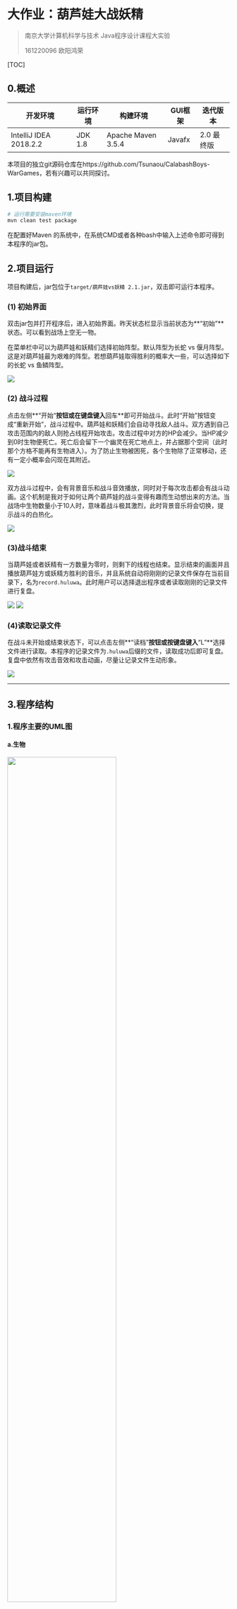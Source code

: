 # 大作业：葫芦娃大战妖精

> 南京大学计算机科学与技术 Java程序设计课程大实验
>
> 161220096 欧阳鸿荣

[TOC]

## 0.概述

| 开发环境               | 运行环境 | 构建环境           | GUI框架 | 迭代版本   |
| ---------------------- | -------- | ------------------ | ------- | ---------- |
| IntelliJ IDEA 2018.2.2 | JDK 1.8  | Apache Maven 3.5.4 | Javafx  | 2.0 最终版 |

本项目的独立git源码仓库在https://github.com/Tsunaou/CalabashBoys-WarGames，若有兴趣可以共同探讨。

## 1.项目构建

``` bash
# 运行需要安装maven环境
mvn clean test package
```

在配置好Maven 的系统中，在系统CMD或者各种bash中输入上述命令即可得到本程序的jar包。

## 2.项目运行

项目构建后，jar包位于```target/葫芦娃vs妖精 2.1.jar```，双击即可运行本程序。

### (1) 初始界面

双击jar包并打开程序后，进入初始界面。昨天状态栏显示当前状态为**“初始”**状态。可以看到战场上空无一物。

在菜单栏中可以为葫芦娃和妖精们选择初始阵型。默认阵型为长蛇 vs 偃月阵型。这是对葫芦娃最为艰难的阵型。若想葫芦娃取得胜利的概率大一些，可以选择如下的长蛇 vs 鱼鳞阵型。

<div>
    <img src="images/final/gif/gameStart.gif"/>
</div>

### (2) 战斗过程

点击左侧**“开始“**按钮或在键盘键入**回车**即可开始战斗。此时“开始”按钮变成“重新开始”，战斗过程中。葫芦娃和妖精们会自动寻找敌人战斗。双方遇到自己攻击范围内的敌人则抢占线程开始攻击。攻击过程中对方的HP会减少。当HP减少到0时生物便死亡。死亡后会留下一个幽灵在死亡地点上，并占据那个空间（此时那个方格不能再有生物进入）。为了防止生物被困死，各个生物除了正常移动，还有一定小概率会闪现在其附近。

<div>
    <img src="images/final/fighting.png"/>
</div>

双方战斗过程中，会有背景音乐和战斗音效播放，同时对于每次攻击都会有战斗动画。这个机制是我对于如何让两个葫芦娃的战斗变得有趣而生动想出来的方法。当战场中生物数量小于10人时，意味着战斗极其激烈，此时背景音乐将会切换，提示战斗的白热化。

<div>
    <img src="images/final/gif/fighting.gif"/>
</div>

### (3)战斗结束

当葫芦娃或者妖精有一方数量为零时，则剩下的线程也结束。显示结束的画面并且播放葫芦娃方或妖精方胜利的音乐，并且系统自动将刚刚的记录文件保存在当前目录下，名为```record.huluwa```。此时用户可以选择退出程序或者读取刚刚的记录文件进行复盘。

<div>
    <img src="images/final/calabashWin.png"/>
    <img src="images/final/monsterWin.png"/>
</div>

### (4)读取记录文件

在战斗未开始或结束状态下，可以点击左侧**“读档”**按钮或按键盘键入**“L”**选择文件进行读取。本程序的记录文件为```.huluwa```后缀的文件，读取成功后即可复盘。复盘中依然有攻击音效和攻击动画，尽量让记录文件生动形象。

<div>
    <img src="images/final/gif/readRecord.gif"/>
</div>


------

## 3.程序结构

### 1.程序主要的UML图

#### a.生物

<div>
    <img src="images\1.png" width=70%>
</div>



#### b.阵法

<div>
    <img src="images\2.png" width=100%>
</div>


### 2.程序划分

程序采用	```Apache Maven 3.5.4  ```管理，JavaFx为GUI开发的工具。程序主要代码置于```src/main/java```中，资源文件置于```src/main/resources```中，单元测试的测试样例置于```src/test```中。

程序主要分4个包：表示生物的```beings```，表示阵法的```Formation```和负责实现图形化界面的```GUI```。程序入口`main`函数所在类统一为`class Main`

下面分别阐述代码中用到哪些面向对象的概念、机制、设计理念，以及这样做的目的和好处

#### a.Beings 存在

正如上述UML图中所示，在Being中主要处理的是葫芦娃、爷爷、蝎子精、蛇精、小喽啰等的关系，

在写作业二的时候，对于葫芦娃是用了枚举类型，以便限定葫芦娃的个数等特征。但是在这次作业中，由于考虑到在施展阵型中，利用多态和继承关系带来的极大便利性，因此在经过一番考虑后，采用枚举类限制初始化各个生物的状态，因此有了如下4个枚举类（由于引入了RTTI，因此不需要记录生物的种类）：

| 类名            | 意义         | 内容                                                   |
| --------------- | ------------ | ------------------------------------------------------ |
| CalabashName    | 葫芦娃的姓名 | 老大，老二，老三，老四，老五，老六，老七               |
| Color           | 葫芦娃的颜色 | 红色，橙色，黄色，绿色，蓝色，靛色，紫色               |
| EnumCalabashBoy | 七个葫芦娃   | 类似作业二中，把每个葫芦娃对应的颜色和姓名等初始化     |
| Camp            | 阵营         | 正义方（葫芦娃们）、邪恶方（妖怪们）、中立方（逝者们） |

有了以上的枚举类后，对于生物，尤其是葫芦娃的初始化就限定在了一定范围内，因此创建了以下7个类

| 类名        | 继承于   | 解释                                 | 物种     |
| :---------- | -------- | ------------------------------------ | -------- |
| Beings      | Object   | 存在，是一切的基础                   | Null     |
| Creature    | Beings   | 生物                                 | Null     |
| CalabashBoy | Creature | 葫芦娃                               | 葫芦娃   |
| Grandpa     | Creature | 爷爷                                 | 人类     |
| Monster     | Creature | 普通妖怪                             | 怪物     |
| Scorpion    | Monster  | 蝎子精，脱胎于普通妖怪，是更强的存在 | 妖怪首领 |
| Snake       | Monster  | 蛇精，，脱胎于普通妖怪，是更强的存在 | 妖怪首领 |
| DeathObject | Creature | 死去的生物                           | Null     |

相比于之前的作业，本次大实验中由于有图形化的机制，因此每个存在还都有一个```image```属性，表示它的图片。而生物体都有一个```imageAtk```属性，表示其攻击的特效。这样就使得我们的生物丰富多彩了起来。并且在类的构造器中就完成文件的IO读取，也使得程序的运行速度提高。

##### Q1:生物体要怎么动起来呢？

鉴于要让每个生物都是一个线程，因此我在父类```Creature```中实现了```Runnable```接口。

```java
public class Creature extends Beings implements Runnable, Config ,Fighting{
    void run(){
        while(Living){
            ...//run()方法逻辑
		}
    }
}
```

于是，在```BattleFieldController```中，便可以通过线程池对线程进行管理，让葫芦娃们战斗。

##### **Q2:生物体要如何战斗呢？**

这时候想到课上讲过的接口的概念，让不同类的可以共享并且重写自己的加油方法。因此定义了两个接口**CheeringUp**和**Fighting**（Fighting的定义是为了给阵型中的生物使用，但是具体的实现没有给出）

```java
public interface CheeringUp {
    void CheeringUp(Maps maps, int x, int y);
}

public interface Fighting {
    void Fighting(Maps maps,int x,int y);
}
```

##### Q3:生物体有什么属性？

这里我使用一个```Config```接口来规范一些配置属性，这想法来源于**Thinking in Java**中的接口部分中提到的一个（有点过时的）方法，当然我觉得这个方法还是不错。通过接口来创建常量组，这样就可以给葫芦娃、爷爷等各种生物规定一些参数配置，也使得战斗的风格更多样化，也便于后期维护：

```java
public interface Config {
	...
    //基准伤害
    final int DAMAGE_PER = 15;
    //攻击力
    final int ATK_Creature = 5;
    final int ATK_Calabash = 8;
    ...
    //防御力
    final int DEF_Creature = 5;
    final int DEF_Calabash = 10;
    ...
    //生命值
    final int HP_Creature = 100;
	...
    //攻击范围
    final int Scale_Creature = 1;
   	...
}
```

那么战斗时，每个生物体都有初始血量，受到攻击时，己方血量的减少通过下面的公式计算：

	**失去血量 = （对方攻击力/我方防御力）* 基准伤害** 

既体现出了属性的不同，也让游戏更具有多样性。



**通过实现不同的接口，可以让不同生物实现不同行为，并且通过多态，子类可以呈现出更多样化的战斗。**

**运用继承和接口，让生物间的关系变得更加有序，也使得程序的组织和语义都有了更好的约束。**



#### b.Formation 阵法

阵法，实际上就是让特定的人，在特定的地图上的特定位置摆出特定队形，因此无论是何种阵法，都是一样的原理，因此在此，定义了抽象类**Formation**

```java
abstract public class Formation {
    protected int startX;   //阵法领导者的X坐标
    protected int startY;   //阵法领导者的Y坐标

    public Formation(int startX, int startY) {
        this.startX = startX;
        this.startY = startY;
    }

    abstract public void SetFormation(Maps maps, Creature[] creatures,int direction);
    ....
}
```

正如上述UML图所示，一共有8个类继承并且给出了**SetFormation**方法的具体实现，分别对应8种阵法

同时，考虑到阵型的繁琐和实际意义，在我的程序中，阵型实际上只是让葫芦娃和妖精们等生物站到战场上的不同位置而已，因此我在这里使用了**工厂设计模式**，给阵型设置一个工厂类```FormationFactory```，将工厂类的方法都设为静态方法，每次使用时工厂类产生一个对象即可。



#### c.GUI 图形显示

从Swing到JavaFx的迁移中，为了表示地图并且实现GUI，我主要实现了3个类

| 类名         | 解释                                                 | 描述                 |
| ------------ | ---------------------------------------------------- | -------------------- |
| Coordinate   | 表示坐标，有x和y两种属性                             | 坐标                 |
| Unit         | Creature的容器，拥有Coordinate坐标，使用泛型         | 空间上的格点         |
| Maps         | 由Unit组成的二维矩阵，使用泛型，负责存储和并绘制战场 | 战场的地图，二维平面 |
| DisplayField | 负责Maps的展示，每隔一定时间刷新，负责战斗的绘制     | 战场的定时刷新       |

程序中除了主线程以及各个生物的线程以外，我额外实现了一个```DisplayField```类，并实现了```Runnable```接口，这个类主要负责GUI的定期绘制，并与主线程和生物线程分离。GUI的绘制使用的主要是Javafx中的```canvas```控件，生物体在Maps中移动，而每隔一段时间通过```DisplayField```类的方法对```Maps```中的信息进行绘制，实现了部分解耦，也体现了**SRP原则**。



#### d.记录文件的保存

关于记录文件的保存，我都放在```Record```包中实现，包中主要有以下类

| 类名           | 解释                                                         |
| -------------- | ------------------------------------------------------------ |
| AtkRecord      | 记录一次攻击的发起者，以及攻击者和被攻击者的坐标             |
| ObjectRecord   | 记录一个生物的坐标和血量                                     |
| Recorder       | 拥有一个AtkRecord和一个ObjectRecord的ArrayList，记录一帧中发生的动作 |
| RecorderSystem | 封装并提供文件的存取的接口                                   |

通过上述的类，即可实现存档和读档操作。而在存档的过程中，一开始我的想法是把状态和行为映射到各种字符串上，因此设计并实现了上述各类，但是后来在阅读Thinking in java的过程中，我突发奇想是否能用序列化的方法直接把所有的记录序列化存储，然后再通过反序列化的手段读取记录，这样一方面实现了数据封装，同时也避免了频繁映射之中带来的信息损失，极大程度上保留了战斗的过程。

于是我让```AtkRecord  ```类，```ObjectRecord```类，```Recorder```类，```Coordinate```类，```Creature```类都```implements Serializable```接口使得上述各类可以序列化。于是就可以通过```ObjectOutputStream```和```ObjectInputStream```实现战斗记录的存取和读取。

<div>
    <img src="images\record.png" width=70%>
</div>

则每次战斗结束可以将记录写入```record.huluwa```文件中。同时也只能读取```.huluwa```格式的文件，更加安全。



## 4.总结与思考

#### a.总结

本程序用到了许多课上所学的知识。

- ##### **多线程与线程同步问题**

  在我的设计中，对于各个生物体都都享有一个```static maps```，上面承载着战场的各种信息。而每个生物体是一个线程，这也就意味着生物体之间势必会对资源争夺，同时也会引发线程不安全的问题。针对这个问题，我主要通过```synchronized```关键字对临界区资源进行限制，保证一次只能有一个线程访问```maps```并对其进行修改。为了保证鲁棒性，对一些常用的特定方法也用了该关键词限定，当然如果程序设计无问题的话这只是一层永远不会用到也不希望用到的保险。

- ##### 序列化的应用

  这里主要是在存档中用到了序列化。这是一个意料之外的无心之举，但是取得的效果蛮不错的。这也让我体会到了Java在跨平台上强大之处。通过序列化和反序列化可以将对象在各种媒介中传输，真的让我感受到了Java 的魅力。

- ##### RTTI的运用

  此前的程序中，用了一个名为```CreatureType```的枚举类，意图是为了确定类的类型。但是学了RTTI后，删去了跟该类有关的结构，在使用父类对象引用表示的子类对象时，用```getClass().getSimpleName()```来得到类的信息。


- ##### Collection的应用

  此前的程序中，使用的是Java中的一位数组和二维数组用来存储，这次重构中，统一使用```ArrayList```来表示数组，同时程序中也用了```HashTable```等容器，增加了安全性和便利性。

  对于二维数组，起先其实是不打算用容器来重构，但是由于数组的元素被我用泛型重构了，因此我遇到了“无法定义泛型的数组”的问题，因此我用一个看上去略复杂的结构来表示```ArrayList<ArrayList<unit<T>>> maps;```

  不过这个结构也有一些方便，就是更好地表示了二维数组的存储方式。


- ##### Generics的应用

  这个应该是本次重构中重构范围最广的应用了。通过泛型的使用，将许多方法和类解耦，扩大了其适用范围，也增加了程序的可扩展性。

  - 运用了继承、抽象类、接口的技巧，使得程序的组织更加有趣，更符合面向对象的理念，更接近现实
  - 运用了枚举类，将对象的内容限制在一个有限的集合内，更加符合实际，也使得程序更安全
  - 实现了阵型的GUI表示，更加生动

#### b.思考

然而我自认为程序还是有很大的问题

- ##### 面向对象思维不足

  虽然运用了继承、抽象类、接口的技巧，使得程序的组织更加有趣，更符合面向对象的理念，更接近现实，但是实际上我自己明白，许多地方我使用的依然是面向过程的方法，特别是在GUI的消息处理函数中。这让我感受到思维的转变是如此艰难，同时对比本学期其他课程，Java课程也让我最感受到了面向对象的思想。

- ##### 系统耦合度太高

  尽管说我尽可能解耦，但是系统中各个类的依赖程度还是挺高的，尤其是在GUI和Maps中，耦合度真的特别高，许多方法实际上都是针对特定例子所实现的。

- ##### 系统鲁棒性不足

  系统目前还只能实现简单的战斗和打开存档回放，对于更多的操作我目前是都将其信号屏蔽了，战斗与回放的反复切换等等问题尚未得到处理。



## 5.致谢

很感谢曹春老师和余萍老师本学期的辛勤的指导和精彩的讲解，也感谢助教在自己的研究和课业之余解答我各种疑惑并维护github上的pull request。Java课让我第一次真正体会到了面向对象的思想，虽然尚未完全吸收掌握，但起码入了个门也是不错的选择。也感谢在这门课中与我互相探讨，并且耐心解答我疑惑的同学和舍友，有人指引让我走了不少弯路。

Java的大作业是艰难的，不过我其实满享受写代码的过程的，不过考试也让我明白了理论先行写出来的代码才是更合规范也更好。其实这门课不仅仅是语言和面向对象思想的学习，我感觉这门课更像是真正成为程序员的必经之路，尽管只有两个课时，但是从git的使用，markdown和README的书写，设计模式与设计方法到maven等一系列构建工具的引入，这都是游离于Java之外却又十分有用的知识。

这也是我第一次写关于并发程序，以往只是操作系统课程中概念，实际操作中也体会到了并发的困难与其魅力之处，也让我克服了对并发的畏难心理。

**再次表达对曹春老师和余萍老师以及两位助教和各位同学们本学期的指导和帮助。**

